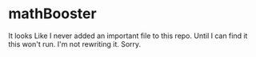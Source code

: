 mathBooster
===========

It looks Like I never added an important file to this repo. Until I can find it this won't run. I'm not rewriting it. Sorry.

